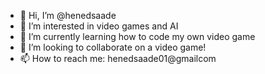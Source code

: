 - 👋 Hi, I’m @henedsaade
- 👀 I’m interested in video games and AI
- 🌱 I’m currently learning how to code my own video game
- 💞️ I’m looking to collaborate on a video game!
- 📫 How to reach me: henedsaade01@gmailcom

<!---
henedsaade/henedsaade is a ✨ special ✨ repository because its `README.md` (this file) appears on your GitHub profile.
You can click the Preview link to take a look at your changes.
--->
